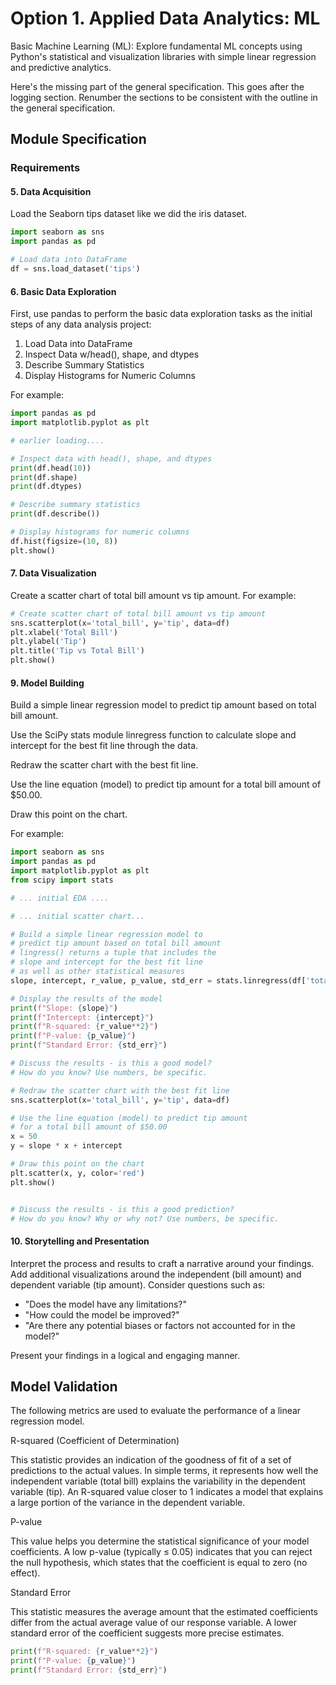 # Option 1. Applied Data Analytics: ML

Basic Machine Learning (ML): 
Explore fundamental ML concepts using Python's statistical and visualization libraries with simple linear regression and predictive analytics.

Here's the missing part of the general specification. This goes after the logging section.
Renumber the sections to be consistent with the outline in the general specification.

## Module Specification

### Requirements

#### 5. Data Acquisition

Load the Seaborn tips dataset like we did the iris dataset.

```python
import seaborn as sns
import pandas as pd

# Load data into DataFrame
df = sns.load_dataset('tips')

```

#### 6. Basic Data Exploration

First, use pandas to perform the basic data exploration tasks as the initial steps of
any data analysis project:

1. Load Data into DataFrame
2. Inspect Data w/head(), shape, and dtypes
3. Describe Summary Statistics
4. Display Histograms for Numeric Columns

For example:

```python
import pandas as pd
import matplotlib.pyplot as plt

# earlier loading.... 

# Inspect data with head(), shape, and dtypes
print(df.head(10))
print(df.shape)
print(df.dtypes)

# Describe summary statistics
print(df.describe())

# Display histograms for numeric columns
df.hist(figsize=(10, 8))
plt.show()
```

#### 7. Data Visualization

Create a scatter chart of total bill amount vs tip amount.
For example:
  
```python
# Create scatter chart of total bill amount vs tip amount
sns.scatterplot(x='total_bill', y='tip', data=df)
plt.xlabel('Total Bill')
plt.ylabel('Tip')
plt.title('Tip vs Total Bill')
plt.show()
```

#### 9. Model Building

Build a simple linear regression model to predict tip amount based on total bill amount.

Use the SciPy stats module linregress function to calculate slope and intercept for the best fit line through the data.

Redraw the scatter chart with the best fit line. 

Use the line equation (model) to predict tip amount for a total bill amount of $50.00.

Draw this point on the chart. 

For example:

```python
import seaborn as sns
import pandas as pd
import matplotlib.pyplot as plt
from scipy import stats

# ... initial EDA ....

# ... initial scatter chart... 

# Build a simple linear regression model to 
# predict tip amount based on total bill amount
# lingress() returns a tuple that includes the 
# slope and intercept for the best fit line
# as well as other statistical measures
slope, intercept, r_value, p_value, std_err = stats.linregress(df['total_bill'], df['tip'])

# Display the results of the model
print(f"Slope: {slope}")
print(f"Intercept: {intercept}")
print(f"R-squared: {r_value**2}")
print(f"P-value: {p_value}")
print(f"Standard Error: {std_err}")

# Discuss the results - is this a good model?
# How do you know? Use numbers, be specific. 

# Redraw the scatter chart with the best fit line
sns.scatterplot(x='total_bill', y='tip', data=df)

# Use the line equation (model) to predict tip amount 
# for a total bill amount of $50.00
x = 50
y = slope * x + intercept

# Draw this point on the chart
plt.scatter(x, y, color='red')
plt.show()


# Discuss the results - is this a good prediction?
# How do you know? Why or why not? Use numbers, be specific. 
```

#### 10. Storytelling and Presentation

Interpret the process and results to craft a narrative around your findings.
Add additional visualizations around the independent (bill amount) and dependent variable (tip amount).
Consider questions such as:

- "Does the model have any limitations?"
- "How could the model be improved?"
- "Are there any potential biases or factors not accounted for in the model?"

Present your findings in a logical and engaging manner.

## Model Validation

The following metrics are used to evaluate the performance of a linear regression model.

R-squared (Coefficient of Determination)

This statistic provides an indication of the goodness of fit of a set of predictions to the actual values.
In simple terms, it represents how well the independent variable (total bill) explains the variability in the dependent variable (tip).
An R-squared value closer to 1 indicates a model that explains a large portion of the variance in the dependent variable.

P-value

This value helps you determine the statistical significance of your model coefficients. A low p-value (typically ≤ 0.05) indicates that you can reject the null hypothesis, which states that the coefficient is equal to zero (no effect).

Standard Error

This statistic measures the average amount that the estimated coefficients differ from the actual average value of our response variable. A lower standard error of the coefficient suggests more precise estimates.

```python
print(f"R-squared: {r_value**2}")
print(f"P-value: {p_value}")
print(f"Standard Error: {std_err}")
```
